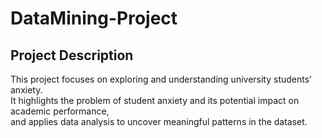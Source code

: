 # DataMining-Project


## Project Description

This project focuses on exploring and understanding university students’ anxiety.  
It highlights the problem of student anxiety and its potential impact on academic performance,  
and applies data analysis to uncover meaningful patterns in the dataset.
